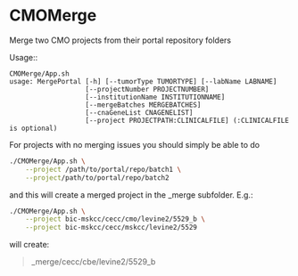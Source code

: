 # CMOMerge
Merge two CMO projects from their portal repository folders

Usage::

```
CMOMerge/App.sh
usage: MergePortal [-h] [--tumorType TUMORTYPE] [--labName LABNAME]
                   [--projectNumber PROJECTNUMBER]
                   [--institutionName INSTITUTIONNAME]
                   [--mergeBatches MERGEBATCHES]
                   [--cnaGeneList CNAGENELIST]
                   [--project PROJECTPATH:CLINICALFILE] (:CLINICALFILE is optional)
```

For projects with no merging issues you should simply be able to do

```bash
./CMOMerge/App.sh \
    --project /path/to/portal/repo/batch1 \
    --project/path/to/portal/repo/batch2
```

and this will create a merged project in the _merge subfolder. E.g.:

```bash
./CMOMerge/App.sh \
    --project bic-mskcc/cecc/cmo/levine2/5529_b \
    --project bic-mskcc/cecc/mskcc/levine2/5529
```

will create:

> _merge/cecc/cbe/levine2/5529_b


